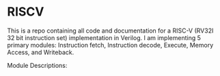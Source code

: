 # RISCV
This is a repo containing all code and documentation for a RISC-V (RV32I 32 bit instruction set) implementation in Verilog. I am implementing 5 primary modules: Instruction fetch, Instruction decode, Execute, Memory Access, and Writeback. 


Module Descriptions: